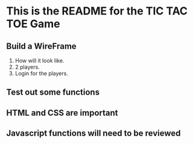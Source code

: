 # This is the README for the TIC TAC TOE Game

## Build a WireFrame

  1. How will it look like.
  2. 2 players.
  3. Login for the players.

## Test out some functions


## HTML and CSS are important


## Javascript functions will need to be reviewed 
